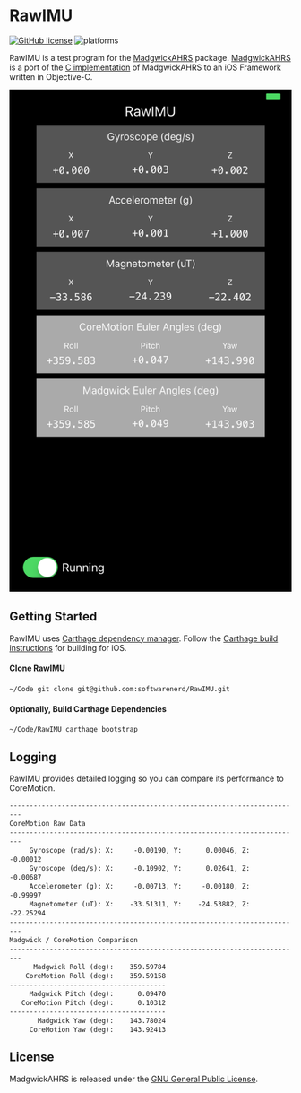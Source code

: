 # RawIMU

[![GitHub license](https://img.shields.io/aur/license/yaourt.svg)](https://raw.githubusercontent.com/softwarenerd/RawIMU/master/LICENSE.md) ![platforms](https://img.shields.io/badge/platforms-iOS%20-lightgrey.svg)

RawIMU is a test program for the [MadgwickAHRS](https://github.com/softwarenerd/MadgwickAHRS) package. [MadgwickAHRS](http://www.x-io.co.uk/open-source-imu-and-ahrs-algorithms/) is a port of the [C implementation](http://www.x-io.co.uk/res/sw/madgwick_algorithm_c.zip) of MadgwickAHRS to an iOS Framework written in Objective-C.

![RawIMU](Documentation/RawIMU.png)

## Getting Started

RawIMU uses [Carthage dependency manager](https://github.com/Carthage/Carthage). Follow the [Carthage build instructions](https://github.com/Carthage/Carthage#if-youre-building-for-ios-tvos-or-watchos) for building for iOS.

#### Clone RawIMU

`~/Code git clone git@github.com:softwarenerd/RawIMU.git`

#### Optionally, Build Carthage Dependencies

```~/Code/RawIMU carthage bootstrap```

## Logging

RawIMU provides detailed logging so you can compare its performance to CoreMotion.

```
-------------------------------------------------------------------------
CoreMotion Raw Data
-------------------------------------------------------------------------
     Gyroscope (rad/s): X:     -0.00190, Y:      0.00046, Z:     -0.00012
     Gyroscope (deg/s): X:     -0.10902, Y:      0.02641, Z:     -0.00687
     Accelerometer (g): X:     -0.00713, Y:     -0.00180, Z:     -0.99997
     Magnetometer (uT): X:    -33.51311, Y:    -24.53882, Z:    -22.25294
-------------------------------------------------------------------------
Madgwick / CoreMotion Comparison
-------------------------------------------------------------------------
      Madgwick Roll (deg):    359.59784
    CoreMotion Roll (deg):    359.59158
---------------------------------------
     Madgwick Pitch (deg):      0.09470
   CoreMotion Pitch (deg):      0.10312
---------------------------------------
       Madgwick Yaw (deg):    143.78024
     CoreMotion Yaw (deg):    143.92413
```

## License

MadgwickAHRS is released under the [GNU General Public License](LICENSE.md).
